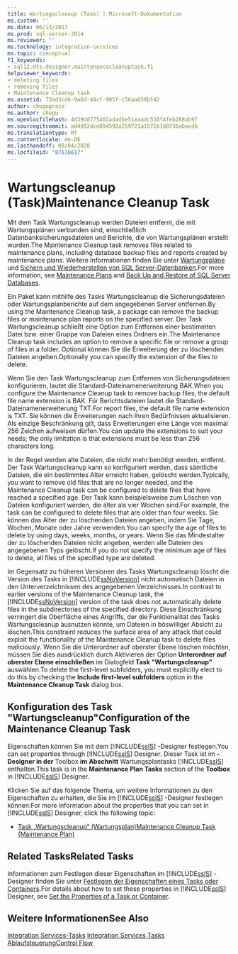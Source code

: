 ```yaml
---
title: Wartungscleanup (Task) | Microsoft-Dokumentation
ms.custom: ''
ms.date: 06/13/2017
ms.prod: sql-server-2014
ms.reviewer: ''
ms.technology: integration-services
ms.topic: conceptual
f1_keywords:
- sql12.dts.designer.maintenancecleanuptask.f1
helpviewer_keywords:
- deleting files
- removing files
- Maintenance Cleanup task
ms.assetid: 73ad3cd6-9a6d-44cf-905f-c56aa658bf42
author: chugugrace
ms.author: chugu
ms.openlocfilehash: 4d39dd775402adadbe51eaadc530f4feb288ab9f
ms.sourcegitcommit: ad4d92dce894592a259721a1571b1d8736abacdb
ms.translationtype: MT
ms.contentlocale: de-DE
ms.lasthandoff: 08/04/2020
ms.locfileid: "87616617"
---
```

# <a name="maintenance-cleanup-task"></a><span data-ttu-id="f0355-102">Wartungscleanup (Task)</span><span class="sxs-lookup"><span data-stu-id="f0355-102">Maintenance Cleanup Task</span></span>
  <span data-ttu-id="f0355-103">Mit dem Task Wartungscleanup werden Dateien entfernt, die mit Wartungsplänen verbunden sind, einschließlich Datenbanksicherungsdateien und Berichte, die von Wartungsplänen erstellt wurden.</span><span class="sxs-lookup"><span data-stu-id="f0355-103">The Maintenance Cleanup task removes files related to maintenance plans, including database backup files and reports created by maintenance plans.</span></span> <span data-ttu-id="f0355-104">Weitere Informationen finden Sie unter [Wartungspläne](../../relational-databases/maintenance-plans/maintenance-plans.md) und [Sichern und Wiederherstellen von SQL Server-Datenbanken](../../relational-databases/backup-restore/back-up-and-restore-of-sql-server-databases.md).</span><span class="sxs-lookup"><span data-stu-id="f0355-104">For more information, see [Maintenance Plans](../../relational-databases/maintenance-plans/maintenance-plans.md) and [Back Up and Restore of SQL Server Databases](../../relational-databases/backup-restore/back-up-and-restore-of-sql-server-databases.md).</span></span>  
  
 <span data-ttu-id="f0355-105">Ein Paket kann mithilfe des Tasks Wartungscleanup die Sicherungsdateien oder Wartungsplanberichte auf dem angegebenen Server entfernen.</span><span class="sxs-lookup"><span data-stu-id="f0355-105">By using the Maintenance Cleanup task, a package can remove the backup files or maintenance plan reports on the specified server.</span></span> <span data-ttu-id="f0355-106">Der Task Wartungscleanup schließt eine Option zum Entfernen einer bestimmten Datei bzw. einer Gruppe von Dateien eines Ordners ein.</span><span class="sxs-lookup"><span data-stu-id="f0355-106">The Maintenance Cleanup task includes an option to remove a specific file or remove a group of files in a folder.</span></span> <span data-ttu-id="f0355-107">Optional können Sie die Erweiterung der zu löschenden Dateien angeben.</span><span class="sxs-lookup"><span data-stu-id="f0355-107">Optionally you can specify the extension of the files to delete.</span></span>  
  
 <span data-ttu-id="f0355-108">Wenn Sie den Task Wartungscleanup zum Entfernen von Sicherungsdateien konfigurieren, lautet die Standard-Dateinamenerweiterung BAK.</span><span class="sxs-lookup"><span data-stu-id="f0355-108">When you configure the Maintenance Cleanup task to remove backup files, the default file name extension is BAK.</span></span> <span data-ttu-id="f0355-109">Für Berichtsdateien lautet die Standard-Dateinamenerweiterung TXT.</span><span class="sxs-lookup"><span data-stu-id="f0355-109">For report files, the default file name extension is TXT.</span></span> <span data-ttu-id="f0355-110">Sie können die Erweiterungen nach Ihren Bedürfnissen aktualisieren. Als einzige Beschränkung gilt, dass Erweiterungen eine Länge von maximal 256 Zeichen aufweisen dürfen.</span><span class="sxs-lookup"><span data-stu-id="f0355-110">You can update the extensions to suit your needs; the only limitation is that extensions must be less than 256 characters long.</span></span>  
  
 <span data-ttu-id="f0355-111">In der Regel werden alte Dateien, die nicht mehr benötigt werden, entfernt. Der Task Wartungscleanup kann so konfiguriert werden, dass sämtliche Dateien, die ein bestimmtes Alter erreicht haben, gelöscht werden.</span><span class="sxs-lookup"><span data-stu-id="f0355-111">Typically, you want to remove old files that are no longer needed, and the Maintenance Cleanup task can be configured to delete files that have reached a specified age.</span></span> <span data-ttu-id="f0355-112">Der Task kann beispielsweise zum Löschen von Dateien konfiguriert werden, die älter als vier Wochen sind.</span><span class="sxs-lookup"><span data-stu-id="f0355-112">For example, the task can be configured to delete files that are older than four weeks.</span></span> <span data-ttu-id="f0355-113">Sie können das Alter der zu löschenden Dateien angeben, indem Sie Tage, Wochen, Monate oder Jahre verwenden.</span><span class="sxs-lookup"><span data-stu-id="f0355-113">You can specify the age of files to delete by using days, weeks, months, or years.</span></span> <span data-ttu-id="f0355-114">Wenn Sie das Mindestalter der zu löschenden Dateien nicht angeben, werden alle Dateien des angegebenen Typs gelöscht.</span><span class="sxs-lookup"><span data-stu-id="f0355-114">If you do not specify the minimum age of files to delete, all files of the specified type are deleted.</span></span>  
  
 <span data-ttu-id="f0355-115">Im Gegensatz zu früheren Versionen des Tasks Wartungscleanup löscht die Version des Tasks in [!INCLUDE[ssNoVersion](../../includes/ssnoversion-md.md)] nicht automatisch Dateien in den Unterverzeichnissen des angegebenen Verzeichnisses.</span><span class="sxs-lookup"><span data-stu-id="f0355-115">In contrast to earlier versions of the Maintenance Cleanup task, the [!INCLUDE[ssNoVersion](../../includes/ssnoversion-md.md)] version of the task does not automatically delete files in the subdirectories of the specified directory.</span></span> <span data-ttu-id="f0355-116">Diese Einschränkung verringert die Oberfläche eines Angriffs, der die Funktionalität des Tasks Wartungscleanup ausnutzen könnte, um Dateien in böswilliger Absicht zu löschen.</span><span class="sxs-lookup"><span data-stu-id="f0355-116">This constraint reduces the surface area of any attack that could exploit the functionality of the Maintenance Cleanup task to delete files maliciously.</span></span> <span data-ttu-id="f0355-117">Wenn Sie die Unterordner auf oberster Ebene löschen möchten, müssen Sie dies ausdrücklich durch Aktivieren der Option **Unterordner auf oberster Ebene einschließen** im Dialogfeld **Task "Wartungscleanup"** auswählen.</span><span class="sxs-lookup"><span data-stu-id="f0355-117">To delete the first-level subfolders, you must explicitly elect to do this by checking the **Include first-level subfolders** option in the **Maintenance Cleanup Task** dialog box.</span></span>  
  
## <a name="configuration-of-the-maintenance-cleanup-task"></a><span data-ttu-id="f0355-118">Konfiguration des Task "Wartungscleanup"</span><span class="sxs-lookup"><span data-stu-id="f0355-118">Configuration of the Maintenance Cleanup Task</span></span>  
 <span data-ttu-id="f0355-119">Eigenschaften können Sie mit dem [!INCLUDE[ssIS](../../includes/ssis-md.md)] -Designer festlegen.</span><span class="sxs-lookup"><span data-stu-id="f0355-119">You can set properties through [!INCLUDE[ssIS](../../includes/ssis-md.md)] Designer.</span></span> <span data-ttu-id="f0355-120">Dieser Task ist im **-Designer in der** Toolbox **im Abschnitt** Wartungsplantasks [!INCLUDE[ssIS](../../includes/ssis-md.md)] enthalten.</span><span class="sxs-lookup"><span data-stu-id="f0355-120">This task is in the **Maintenance Plan Tasks** section of the **Toolbox** in [!INCLUDE[ssIS](../../includes/ssis-md.md)] Designer.</span></span>  
  
 <span data-ttu-id="f0355-121">Klicken Sie auf das folgende Thema, um weitere Informationen zu den Eigenschaften zu erhalten, die Sie im [!INCLUDE[ssIS](../../includes/ssis-md.md)] -Designer festlegen können:</span><span class="sxs-lookup"><span data-stu-id="f0355-121">For more information about the properties that you can set in [!INCLUDE[ssIS](../../includes/ssis-md.md)] Designer, click the following topic:</span></span>  
  
-   [<span data-ttu-id="f0355-122">Task „Wartungscleanup“ &#40;Wartungsplan&#41;</span><span class="sxs-lookup"><span data-stu-id="f0355-122">Maintenance Cleanup Task &#40;Maintenance Plan&#41;</span></span>](../../relational-databases/maintenance-plans/maintenance-cleanup-task-maintenance-plan.md)  
  
## <a name="related-tasks"></a><span data-ttu-id="f0355-123">Related Tasks</span><span class="sxs-lookup"><span data-stu-id="f0355-123">Related Tasks</span></span>  
 <span data-ttu-id="f0355-124">Informationen zum Festlegen dieser Eigenschaften im [!INCLUDE[ssIS](../../includes/ssis-md.md)] -Designer finden Sie unter [Festlegen der Eigenschaften eines Tasks oder Containers](../set-the-properties-of-a-task-or-container.md).</span><span class="sxs-lookup"><span data-stu-id="f0355-124">For details about how to set these properties in [!INCLUDE[ssIS](../../includes/ssis-md.md)] Designer, see [Set the Properties of a Task or Container](../set-the-properties-of-a-task-or-container.md).</span></span>  
  
## <a name="see-also"></a><span data-ttu-id="f0355-125">Weitere Informationen</span><span class="sxs-lookup"><span data-stu-id="f0355-125">See Also</span></span>  
 <span data-ttu-id="f0355-126">[Integration Services-Tasks](integration-services-tasks.md) </span><span class="sxs-lookup"><span data-stu-id="f0355-126">[Integration Services Tasks](integration-services-tasks.md) </span></span>  
 [<span data-ttu-id="f0355-127">Ablaufsteuerung</span><span class="sxs-lookup"><span data-stu-id="f0355-127">Control Flow</span></span>](control-flow.md)  
  
  
